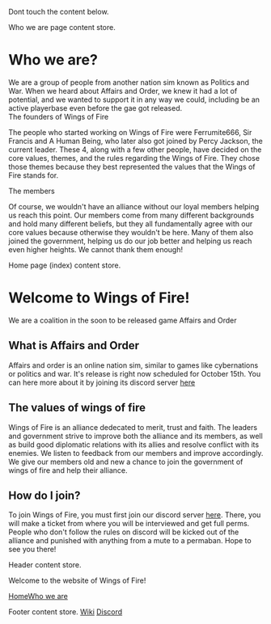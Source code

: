 Dont touch the content below.

Who we are page content store.
<div class="card">
<h1>Who we are?</h1>
We are a group of people from another nation sim known as Politics and War. When we heard about Affairs and Order, we knew it had a lot of potential, and we wanted to support it in any way we could, including be an active playerbase even before the gae got released.
</div>
<div class="card">The founders of Wings of Fire
<p>The people who started working on Wings of Fire were Ferrumite666, Sir Francis and A Human Being, who later also got joined by Percy Jackson, the current leader. 
These 4, along with a few other people, have decided on the core values, themes, and the rules regarding the Wings of Fire. 
They chose those themes because they best represented the values that the Wings of Fire stands for.</p>
</div>
<div class="card"> The members
<p>Of course, we wouldn't have an alliance without our loyal members helping us reach this point. 
Our members come from many different backgrounds and hold many different beliefs, but they all fundamentally agree with our core values because otherwise they wouldn't be here. 
Many of them also joined the government, helping us do our job better and helping us reach even higher heights. We cannot thank them enough!</p>

Home page (index) content store.
<h1>Welcome to Wings of Fire!</h1>
<p>We are a coalition in the soon to be released game Affairs and Order</p>
<h2>What is Affairs and Order</h2>
<p>Affairs and order is an online nation sim, similar to games like cybernations or politics and war. It's release is right now scheduled for October 15th. You can here more about it by joining its discord server <a href="https://discord.gg/VBuE8K">here</a></p>
<h2>The values of wings of fire</h2>
<p>Wings of Fire is an alliance dedecated to merit, trust and faith. The leaders and government strive to improve both the alliance and its members, as well as build good diplomatic relations with its allies and resolve conflict with its enemies. We listen to feedback from our members and improve accordingly. We give our members old and new a chance to join the government of wings of fire and help their alliance.</p>
<h2>How do I join?</h2>
<p>To join Wings of Fire, you must first join our discord server <a href="https://discord.gg/TGhYkDd">here</a>. There, you will make a ticket from where you will be interviewed and get full perms. People who don't follow the rules on discord will be kicked out of the alliance and punished with anything from a mute to a permaban. Hope to see you there!</p>

Header content store.
<p>Welcome to the website of Wings of Fire!</p>
<nav>
<span><a href="index.php">Home</a><a href="whoweare.php">Who we are</a></span>
</nav>

Footer content store.
<span><a href="https://wings-of-fire-ano.fandom.com/wiki/Wings_of_Fire_(AnO)_Wiki">Wiki</a>
<a href=">https://discord.gg/TGhYkDd">Discord</a></span>